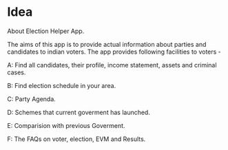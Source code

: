 # Idea
About Election Helper App. 


The aims of this app is to provide actual information about parties and candidates to indian voters. The app provides following facilities to voters -

A: Find all candidates, their profile, income statement, assets and criminal cases.

B: Find election schedule in your area.

C: Party Agenda.

D: Schemes that current goverment has launched.

E: Comparision with previous Goverment.

F: The FAQs on voter, election, EVM and Results.
